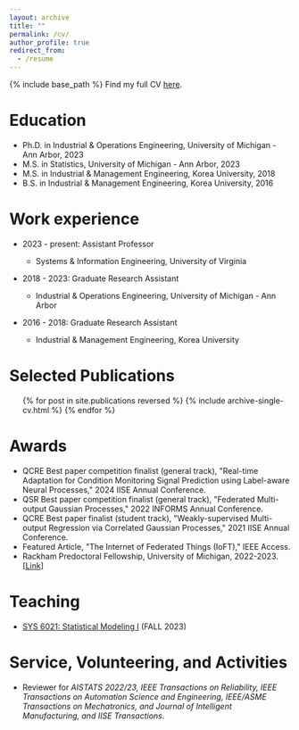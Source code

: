 ```yaml
---
layout: archive
title: ""
permalink: /cv/
author_profile: true
redirect_from:
  - /resume
---
```

{% include base_path %}
Find my full CV [here](https://myuva-my.sharepoint.com/:b:/r/personal/xjn6bu_virginia_edu/Documents/University%20of%20Virginia/0.%20SIE/SCHUNG_0824.pdf?csf=1&web=1&e=cEiGg0).


Education
======
* Ph.D. in Industrial & Operations Engineering, University of Michigan - Ann Arbor, 2023
* M.S. in Statistics, University of Michigan - Ann Arbor, 2023
* M.S. in Industrial & Management Engineering, Korea University, 2018
* B.S. in Industrial & Management Engineering, Korea University, 2016

Work experience
======
* 2023 - present: Assistant Professor
  * Systems & Information Engineering, University of Virginia

* 2018 - 2023: Graduate Research Assistant
  * Industrial & Operations Engineering, University of Michigan - Ann Arbor
 
* 2016 - 2018: Graduate Research Assistant
  * Industrial & Management Engineering, Korea University  

Selected Publications
======
  <ul>{% for post in site.publications reversed %}
    {% include archive-single-cv.html %}
  {% endfor %}</ul>

Awards
======
* QCRE Best paper competition finalist (general track), "Real-time Adaptation for Condition Monitoring Signal Prediction using Label-aware Neural Processes," 2024 IISE Annual Conference.
* QSR Best paper competition finalist (general track), "Federated Multi-output Gaussian Processes," 2022 INFORMS Annual Conference.
* QCRE Best paper finalist (student track), "Weakly-supervised Multi-output Regression via Correlated Gaussian Processes," 2021 IISE Annual Conference.
* Featured Article, "The Internet of Federated Things (IoFT)," IEEE Access.
* Rackham Predoctoral Fellowship, University of Michigan, 2022-2023. [[Link](https://rackham.umich.edu/discover-rackham/announcing-the-2022-2023-rackham-predoctoral-fellowship-awards/)]
  
Teaching
======
* [SYS 6021: Statistical Modeling I](https://sys-6021.github.io/) (FALL 2023)
   
Service, Volunteering, and Activities
======
* Reviewer for _AISTATS 2022/23, IEEE Transactions on Reliability, IEEE Transactions on Automation Science and Engineering, IEEE/ASME Transactions on Mechatronics, and Journal of Intelligent Manufacturing, and IISE Transactions_. 
